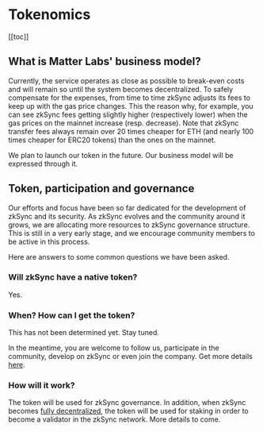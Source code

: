# Tokenomics

[[toc]]

## What is Matter Labs' business model?

Currently, the service operates as close as possible to break-even costs and will remain so until the system becomes
decentralized. To safely compensate for the expenses, from time to time zkSync adjusts its fees to keep up with the gas
price changes. This the reason why, for example, you can see zkSync fees getting slightly higher (respectively lower)
when the gas prices on the mainnet increase (resp. decrease). Note that zkSync transfer fees always remain over 20 times
cheaper for ETH (and nearly 100 times cheaper for ERC20 tokens) than the ones on the mainnet.

We plan to launch our token in the future. Our business model will be expressed through it.

## Token, participation and governance

Our efforts and focus have been so far dedicated for the development of zkSync and its security. As zkSync evolves and 
the community around it grows, we are allocating more resources to zkSync governance structure. This is still in a very 
early stage, and we encourage community members to be active in this process. 

Here are answers to some common questions we have been asked.

### Will zkSync have a native token?

Yes.

### When? How can I get the token?

This has not been determined yet. Stay tuned.

In the meantime, you are welcome to follow us, participate in the community, develop on zkSync or even join the company.
Get more details [here](/contact.md).

### How will it work?

The token will be used for zkSync governance. In addition, when zkSync becomes 
[fully decentralized](/faq/decentralization.md#how-decentralized-is-zksync), the token will be used for staking in order
to become a validator in the zkSync network. More details to come.
